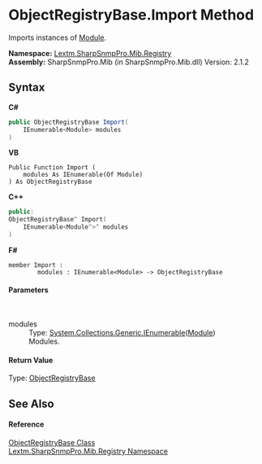 # ObjectRegistryBase.Import Method 
 

Imports instances of <a href="T_Lextm_SharpSnmpPro_Mib_Module">Module</a>.

**Namespace:**&nbsp;<a href="N_Lextm_SharpSnmpPro_Mib_Registry">Lextm.SharpSnmpPro.Mib.Registry</a><br />**Assembly:**&nbsp;SharpSnmpPro.Mib (in SharpSnmpPro.Mib.dll) Version: 2.1.2

## Syntax

**C#**<br />
``` C#
public ObjectRegistryBase Import(
	IEnumerable<Module> modules
)
```

**VB**<br />
``` VB
Public Function Import ( 
	modules As IEnumerable(Of Module)
) As ObjectRegistryBase
```

**C++**<br />
``` C++
public:
ObjectRegistryBase^ Import(
	IEnumerable<Module^>^ modules
)
```

**F#**<br />
``` F#
member Import : 
        modules : IEnumerable<Module> -> ObjectRegistryBase 

```


#### Parameters
&nbsp;<dl><dt>modules</dt><dd>Type: <a href="https://docs.microsoft.com/dotnet/api/system.collections.generic.ienumerable-1" target="_blank" rel="noopener noreferrer">System.Collections.Generic.IEnumerable</a>(<a href="T_Lextm_SharpSnmpPro_Mib_Module">Module</a>)<br />Modules.</dd></dl>

#### Return Value
Type: <a href="T_Lextm_SharpSnmpPro_Mib_Registry_ObjectRegistryBase">ObjectRegistryBase</a>

## See Also


#### Reference
<a href="T_Lextm_SharpSnmpPro_Mib_Registry_ObjectRegistryBase">ObjectRegistryBase Class</a><br /><a href="N_Lextm_SharpSnmpPro_Mib_Registry">Lextm.SharpSnmpPro.Mib.Registry Namespace</a><br />